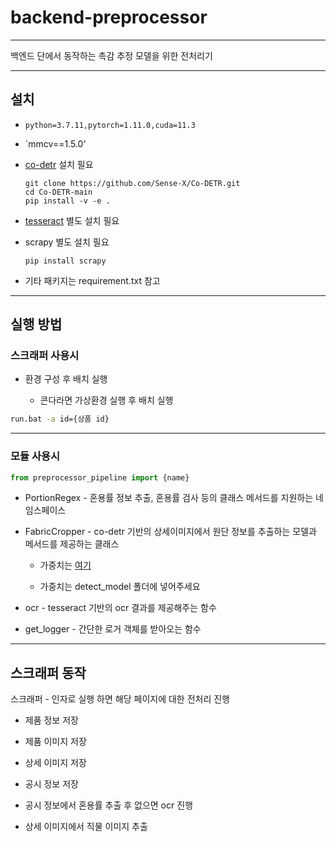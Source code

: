 # backend-preprocessor

---

백엔드 단에서 동작하는 촉감 추정 모델을 위한 전처리기

---

## 설치

+ `python=3.7.11,pytorch=1.11.0,cuda=11.3`

+ `mmcv==1.5.0'

+ [co-detr](https://github.com/Sense-X/Co-DETR) 설치 필요

  ```pip
  git clone https://github.com/Sense-X/Co-DETR.git
  cd Co-DETR-main
  pip install -v -e .
  ```

+ [tesseract](https://github.com/UB-Mannheim/tesseract/wiki) 별도 설치 필요

+ scrapy 별도 설치 필요
  ```pip
  pip install scrapy
  ```

+ 기타 패키지는 requirement.txt 참고

---

## 실행 방법

### 스크래퍼 사용시

+ 환경 구성 후 배치 실행

  + 콘다라면 가상환경 실행 후 배치 실행 

```bash
run.bat -a id={상품 id}
```

---

### 모듈 사용시

```python
from preprocessor_pipeline import {name}
```

+ PortionRegex - 혼용률 정보 추출, 혼용률 검사 등의 클래스 메서드를 지원하는 네임스페이스

+ FabricCropper - co-detr 기반의 상세이미지에서 원단 정보를 추출하는 모델과 메서드를 제공하는 클래스

  + 가중치는 [여기](https://drive.google.com/drive/folders/1eGusJ0eEtBqlwdvysIvltpfcMDkzkZeI?usp=sharing)

  + 가중치는 detect_model 폴더에 넣어주세요 

+ ocr - tesseract 기반의 ocr 결과를 제공해주는 함수

+ get_logger - 간단한 로거 객체를 받아오는 함수

---

## 스크래퍼 동작

스크래퍼 - 인자로 실행 하면 해당 페이지에 대한 전처리 진행

+ 제품 정보 저장

+ 제품 이미지 저장

+ 상세 이미지 저장

+ 공시 정보 저장

+ 공시 정보에서 혼용률 추출 후 없으면 ocr 진행

+ 상세 이미지에서 직물 이미지 추출
